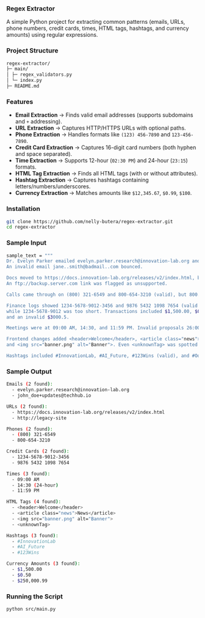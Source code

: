### Regex Extractor

A simple Python project for extracting common patterns (emails, URLs, phone numbers, credit cards, times, HTML tags, hashtags, and currency amounts) using regular expressions.


### Project Structure

```bash
regex-extractor/
├─ main/
│ ├─ regex_validators.py
│ └─ index.py
├─ README.md
```

### Features

- **Email Extraction** → Finds valid email addresses (supports subdomains and `+` addressing).
- **URL Extraction** → Captures HTTP/HTTPS URLs with optional paths.
- **Phone Extraction** → Handles formats like `(123) 456-7890` and `123-456-7890`.
- **Credit Card Extraction** → Captures 16-digit card numbers (both hyphen and space separated).
- **Time Extraction** → Supports 12-hour (`02:30 PM`) and 24-hour (`23:15`) formats.
- **HTML Tag Extraction** → Finds all HTML tags (with or without attributes).
- **Hashtag Extraction** → Captures hashtags containing letters/numbers/underscores.
- **Currency Extraction** → Matches amounts like `$12,345.67`, `$0.99`, `$100`.


### Installation

```bash
git clone https://github.com/nelly-butera/regex-extractor.git
cd regex-extractor

```

### Sample Input

```bash
sample_text = """
Dr. Evelyn Parker emailed evelyn.parker.research@innovation-lab.org and cc'd john_doe+updates@techhub.io. 
An invalid email jane..smith@badmail..com bounced.

Docs moved to https://docs.innovation-lab.org/releases/v2/index.html, but old http://legacy-site kept redirecting. 
An ftp://backup.server.com link was flagged as unsupported.

Calls came through on (800) 321-6549 and 800-654-3210 (valid), but 800.3216.549 was ignored.

Finance logs showed 1234-5678-9012-3456 and 9876 5432 1098 7654 (valid cards), 
while 1234-5678-9012 was too short. Transactions included $1,500.00, $0.50, $250,000.99, 
and an invalid $3000.5.

Meetings were at 09:00 AM, 14:30, and 11:59 PM. Invalid proposals 26:00 and 12:75 were flagged.

Frontend changes added <header>Welcome</header>, <article class="news">News</article>, 
and <img src="banner.png" alt="Banner">. Even <unknownTag> was spotted.

Hashtags included #InnovationLab, #AI_Future, #123Wins (valid), and #Oops-WrongTag (invalid).

```

### Sample Output

```bash
Emails (2 found):
  - evelyn.parker.research@innovation-lab.org
  - john_doe+updates@techhub.io

URLs (2 found):
  - https://docs.innovation-lab.org/releases/v2/index.html
  - http://legacy-site

Phones (2 found):
  - (800) 321-6549
  - 800-654-3210

Credit Cards (2 found):
  - 1234-5678-9012-3456
  - 9876 5432 1098 7654

Times (3 found):
  - 09:00 AM
  - 14:30 (24-hour)
  - 11:59 PM

HTML Tags (4 found):
  - <header>Welcome</header>
  - <article class="news">News</article>
  - <img src="banner.png" alt="Banner">
  - <unknownTag>

Hashtags (3 found):
  - #InnovationLab
  - #AI_Future
  - #123Wins

Currency Amounts (3 found):
  - $1,500.00
  - $0.50
  - $250,000.99

```

### Running the Script

```bash
python src/main.py

```